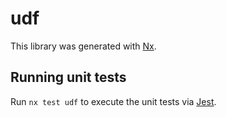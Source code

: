 # udf

This library was generated with [Nx](https://nx.dev).

## Running unit tests

Run `nx test udf` to execute the unit tests via [Jest](https://jestjs.io).
